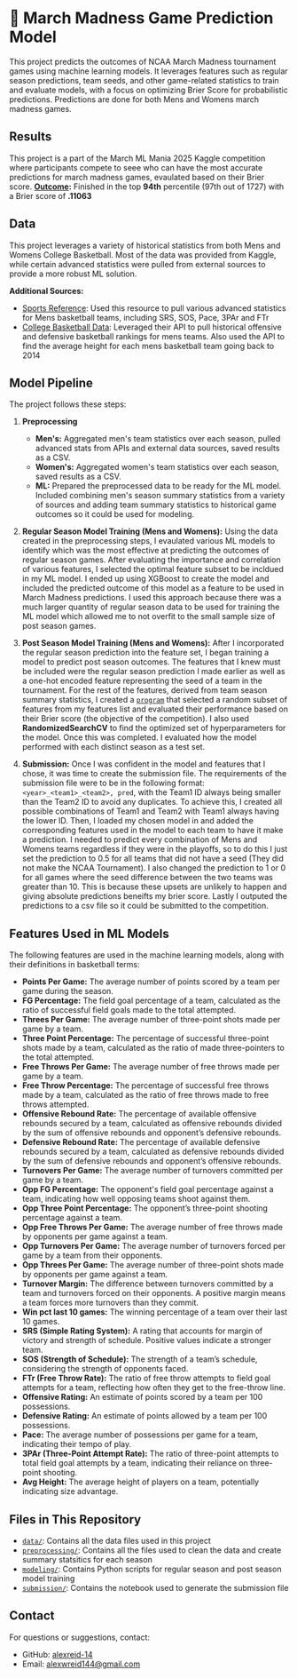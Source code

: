 # 🏀 March Madness Game Prediction Model
This project predicts the outcomes of NCAA March Madness tournament games using machine learning models. It leverages features such as regular season predictions, team seeds, and other game-related statistics to train and evaluate models, with a focus on optimizing Brier Score for probabilistic predictions. Predictions are done for both Mens and Womens march madness games.

## Results
This project is a part of the March ML Mania 2025 Kaggle competition where participants compete to seee who can have the most accurate predictions for march madness games, evaulated based on their Brier score. 
**[Outcome](https://www.kaggle.com/certification/competitions/alexreid16/march-machine-learning-mania-2025):** Finished in the top **94th** percentile (97th out of 1727) with a Brier score of **.11063**

## Data 
This project leverages a variety of historical statistics from both Mens and Womens College Basketball. Most of the data was provided from Kaggle, while certain advanced statistics were pulled from external sources to provide a more robust ML solution. 

**Additional Sources:** 
 - [Sports Reference](https://SportsReference.com): Used this resource to pull various advanced statistics for Mens basketball teams, including SRS, SOS, Pace, 3PAr and FTr 
 - [College Basketball Data](https://collegebasketballdata.com): Leveraged their API to pull historical offensive and defensive basketball rankings for mens teams. Also used the API to find the average height for each mens basketball team going back to 2014 

 ## Model Pipeline
The project follows these steps:
1. **Preprocessing**
     - **Men's:** Aggregated men's team statistics over each season, pulled advanced stats from APIs and external data sources, saved results as a CSV.
     - **Women's:** Aggregated women's team statistics over each season, saved results as a CSV.
     - **ML:** Prepared the preprocessed data to be ready for the ML model. Included combining men's season summary statistics from a variety of sources and adding team summary statistics to historical game outcomes so it could be used for modeling.

2. **Regular Season Model Training (Mens and Womens):** 
Using the data created in the preprocessing steps, I evaulated various ML models to identify which was the most effective at predicting the outcomes of regular season games. After evaluating the importance and correlation of various features, I selected the optimal feature subset to be incldued in my ML model. I ended up using XGBoost to create the model and included the predicted outcome of this model as a feature to be used in March Madness predictions. I used this approach because there was a much larger quantity of regular season data to be used for training the ML model which allowed me to not overfit to the small sample size of post season games. 

3. **Post Season Model Training (Mens and Womens):** After I incorporated the regular season prediction into the feature set, I began training a model to predict post season outcomes. The features that I knew must be included were the regular season prediction I made earlier as well as a one-hot encoded feature representing the seed of a team in the tournament. For the rest of the features, derived from team season summary statistics, I created a [`program`](modeling/final_model.py) that selected a random subset of features from my features list and evaluated their performance based on their Brier score (the objective of the competition). I also used **RandomizedSearchCV** to find the optimized set of hyperparameters for the model. Once this was completed. I evaluated how the model performed with each distinct season as a test set. 

4. **Submission:** Once I was confident in the model and features that I chose, it was time to create the submission file. The requirements of the submission file were to be in the following format: `<year>_<team1>_<team2>, pred`, with the Team1 ID always being smaller than the Team2 ID to avoid any duplicates. To achieve this, I created all possible combinations of Team1 and Team2 with Team1 always having the lower ID. Then, I loaded my chosen model in and added the corresponding features used in the model to each team to have it make a prediction. I needed to predict every combination of Mens and Womens teams regardless if they were in the playoffs, so to do this I just set the prediction to 0.5 for all teams that did not have a seed (They did not make the NCAA Tournament). I also changed the prediction to 1 or 0 for all games where the seed difference between the two teams was greater than 10. This is because these upsets are unlikely to happen and giving absolute predictions beneifts my brier score. Lastly I outputed the predictions to a csv file so it could be submitted to the competition. 

## Features Used in ML Models

The following features are used in the machine learning models, along with their definitions in basketball terms:

- **Points Per Game:** The average number of points scored by a team per game during the season.
- **FG Percentage:** The field goal percentage of a team, calculated as the ratio of successful field goals made to the total attempted.
- **Threes Per Game:** The average number of three-point shots made per game by a team.
- **Three Point Percentage:** The percentage of successful three-point shots made by a team, calculated as the ratio of made three-pointers to the total attempted.
- **Free Throws Per Game:** The average number of free throws made per game by a team.
- **Free Throw Percentage:** The percentage of successful free throws made by a team, calculated as the ratio of free throws made to free throws attempted.
- **Offensive Rebound Rate:** The percentage of available offensive rebounds secured by a team, calculated as offensive rebounds divided by the sum of offensive rebounds and opponent’s defensive rebounds.
- **Defensive Rebound Rate:** The percentage of available defensive rebounds secured by a team, calculated as defensive rebounds divided by the sum of defensive rebounds and opponent’s offensive rebounds.
- **Turnovers Per Game:** The average number of turnovers committed per game by a team.
- **Opp FG Percentage:** The opponent's field goal percentage against a team, indicating how well opposing teams shoot against them.
- **Opp Three Point Percentage:** The opponent’s three-point shooting percentage against a team.
- **Opp Free Throws Per Game:** The average number of free throws made by opponents per game against a team.
- **Opp Turnovers Per Game:** The average number of turnovers forced per game by a team from their opponents.
- **Opp Threes Per Game:** The average number of three-point shots made by opponents per game against a team.
- **Turnover Margin:** The difference between turnovers committed by a team and turnovers forced on their opponents. A positive margin means a team forces more turnovers than they commit.
- **Win pct last 10 games:** The winning percentage of a team over their last 10 games.
- **SRS (Simple Rating System):** A rating that accounts for margin of victory and strength of schedule. Positive values indicate a stronger team.
- **SOS (Strength of Schedule):** The strength of a team’s schedule, considering the strength of opponents faced.
- **FTr (Free Throw Rate):** The ratio of free throw attempts to field goal attempts for a team, reflecting how often they get to the free-throw line.
- **Offensive Rating:** An estimate of points scored by a team per 100 possessions.
- **Defensive Rating:** An estimate of points allowed by a team per 100 possessions.
- **Pace:** The average number of possessions per game for a team, indicating their tempo of play.
- **3PAr (Three-Point Attempt Rate):** The ratio of three-point attempts to total field goal attempts by a team, indicating their reliance on three-point shooting.
- **Avg Height:** The average height of players on a team, potentially indicating size advantage.

## Files in This Repository

- [`data/`](data/): Contains all the data files used in this project
- [`preprocessing/`](preprocessing/): Contains all the files used to clean the data and create summary statsitics for each season
- [`modeling/`](modeling/): Contains Python scripts for regular season and post season model training
- [`submission/`](submission/): Contains the notebook used to generate the submission file

## Contact
For questions or suggestions, contact:
- GitHub: [alexreid-14](https://github.com/alexreid-14)
- Email: alexwreid144@gmail.com
